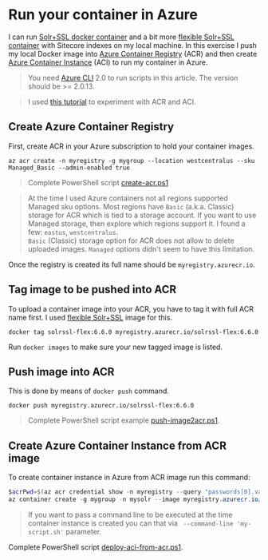 # Run your container in Azure
I can run [Solr+SSL docker container][solr+ssl] and a bit more [flexible Solr+SSL container][flexible solr+ssl] with Sitecore indexes on my local machine. In this exercise I push my local Docker image into [Azure Container Registry](https://azure.microsoft.com/en-us/services/container-registry/) (ACR) and then create [Azure Container Instance](https://azure.microsoft.com/en-us/services/container-instances/) (ACI) to run my container in Azure.

>You need [Azure CLI] 2.0 to run scripts in this article. The version should be >= 2.0.13.

>I used [this tutorial][acr tutorial] to experiment with ACR and ACI.

## Create Azure Container Registry
First, create ACR in your Azure subscription to hold your container images.

```azure-cli
az acr create -n myregistry -g mygroup --location westcentralus --sku Managed_Basic --admin-enabled true
```
>Complete PowerShell script [create-acr.ps1]

>At the time I used Azure containers not all regions supported Managed sku options. Most regions have `Basic` (a.k.a. Classic) storage for ACR which is tied to a storage account. If you want to use Managed storage, then explore which regions support it. I found a few: `eastus`, `westcentralus`.  
`Basic` (Classic) storage option for ACR does not allow to delete uploaded images. `Managed` options didn't seem to have this limitation.

Once the registry is created its full name should be `myregistry.azurecr.io`.

## Tag image to be pushed into ACR
To upload a container image into your ACR, you have to tag it with full ACR name first. I used [flexible Solr+SSL][flexible solr+ssl] image for this.
```docker
docker tag solrssl-flex:6.6.0 myregistry.azurecr.io/solrssl-flex:6.6.0
```
Run `docker images` to make sure your new tagged image is listed.

## Push image into ACR
This is done by means of `docker push` command.
```docker
docker push myregistry.azurecr.io/solrssl-flex:6.6.0
```
>Complete PowerShell script example [push-image2acr.ps1].

## Create Azure Container Instance from ACR image
To create container instance in Azure from ACR image run this command:
```powershell
$acrPwd=$(az acr credential show -n myregistry --query "passwords[0].value")
az container create -g mygroup -n mysolr --image myregistry.azurecr.io/solrssl-flex:6.6.0 --cpu 1 --memory 1.5 --registry-password $acrPwd --ip-address public --port 8983
```
>If you want to pass a command line to be executed at the time container instance is created you can that via ` --command-line 'my-script.sh'` parameter.

Complete PowerShell script [deploy-aci-from-acr.ps1].


[solr+ssl]: ./run-solr+ssl-in-docker-container-with-sitecore-indexes.md
[flexible solr+ssl]: ./flexible-solr-container-image-for-sitecore.md
[acr tutorial]: https://docs.microsoft.com/en-us/azure/container-instances/container-instances-tutorial-prepare-app
[Azure CLI]: https://docs.microsoft.com/en-us/cli/azure/install-azure-cli?view=azure-cli-latest
[create-acr.ps1]: https://gist.github.com/ivansharamok/15692dcfb9ed03552d9e0ebb30d089ca
[push-image2acr.ps1]: https://gist.github.com/ivansharamok/acc36673c1be6d73c32fb87472674001
[deploy-aci-from-acr.ps1]: https://gist.github.com/ivansharamok/7bd14e3c9b733f3c1a607a725d42c433
